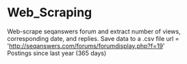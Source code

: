 # Web_Scraping

Web-scrape seqanswers forum and extract number of views, corresponding date, and replies.
Save data to a .csv file
url = 'http://seqanswers.com/forums/forumdisplay.php?f=19'   
Postings since last year (365 days)
